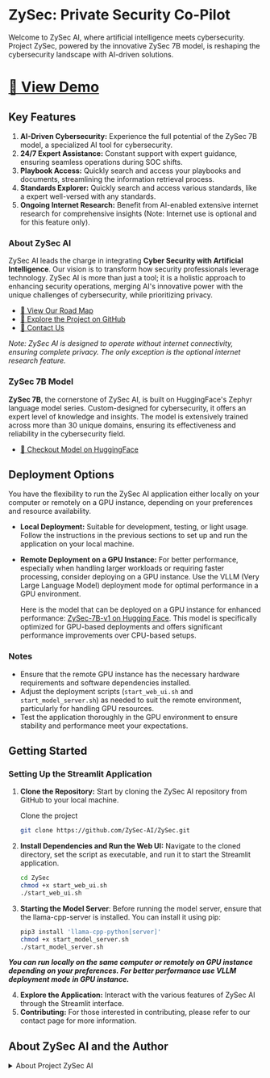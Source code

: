 # ZySec: Private Security Co-Pilot

Welcome to ZySec AI, where artificial intelligence meets cybersecurity. Project ZySec, powered by the innovative ZySec 7B model, is reshaping the cybersecurity landscape with AI-driven solutions.

# [🔗 View Demo](https://huggingface.co/spaces/ZySec-AI/ZySec)

## Key Features

1. **AI-Driven Cybersecurity:** Experience the full potential of the ZySec 7B model, a specialized AI tool for cybersecurity.
2. **24/7 Expert Assistance:** Constant support with expert guidance, ensuring seamless operations during SOC shifts.
3. **Playbook Access:** Quickly search and access your playbooks and documents, streamlining the information retrieval process.
4. **Standards Explorer:** Quickly search and access various standards, like a expert well-versed with any standards.
5. **Ongoing Internet Research:** Benefit from AI-enabled extensive internet research for comprehensive insights (Note: Internet use is optional and for this feature only).

### About ZySec AI

ZySec AI leads the charge in integrating **Cyber Security with Artificial Intelligence**. Our vision is to transform how security professionals leverage technology. ZySec AI is more than just a tool; it is a holistic approach to enhancing security operations, merging AI's innovative power with the unique challenges of cybersecurity, while prioritizing privacy.

- [🔗 View Our Road Map](https://github.com/ZySec-AI/ZySec/blob/main/roadmap.md)
- [🔗 Explore the Project on GitHub](https://github.com/ZySec-AI/ZySec.git)
- [🔗 Contact Us](https://docs.google.com/forms/d/e/1FAIpQLSdkqIjQUoUOorsWXVzgQhJ-vbp1OpN1ZI0u3u8fK_o-UxII2w/viewform)

*Note: ZySec AI is designed to operate without internet connectivity, ensuring complete privacy. The only exception is the optional internet research feature.*

### ZySec 7B Model

**ZySec 7B**, the cornerstone of ZySec AI, is built on HuggingFace's Zephyr language model series. Custom-designed for cybersecurity, it offers an expert level of knowledge and insights. The model is extensively trained across more than 30 unique domains, ensuring its effectiveness and reliability in the cybersecurity field.

- [🔗 Checkout Model on HuggingFace](https://huggingface.co/aihub-app/ZySec-7B-v1)

## Deployment Options

You have the flexibility to run the ZySec AI application either locally on your computer or remotely on a GPU instance, depending on your preferences and resource availability.

- **Local Deployment:** Suitable for development, testing, or light usage. Follow the instructions in the previous sections to set up and run the application on your local machine.

- **Remote Deployment on a GPU Instance:** For better performance, especially when handling larger workloads or requiring faster processing, consider deploying on a GPU instance. Use the VLLM (Very Large Language Model) deployment mode for optimal performance in a GPU environment.

  Here is the model that can be deployed on a GPU instance for enhanced performance: [ZySec-7B-v1 on Hugging Face](https://huggingface.co/aihub-app/ZySec-7B-v1). This model is specifically optimized for GPU-based deployments and offers significant performance improvements over CPU-based setups.

### Notes

- Ensure that the remote GPU instance has the necessary hardware requirements and software dependencies installed.
- Adjust the deployment scripts (`start_web_ui.sh` and `start_model_server.sh`) as needed to suit the remote environment, particularly for handling GPU resources.
- Test the application thoroughly in the GPU environment to ensure stability and performance meet your expectations.


## Getting Started

### Setting Up the Streamlit Application

1. **Clone the Repository:** Start by cloning the ZySec AI repository from GitHub to your local machine.

   Clone the project

      ```bash
      git clone https://github.com/ZySec-AI/ZySec.git

2. **Install Dependencies and Run the Web UI:** Navigate to the cloned directory, set the script as executable, and run it to start the Streamlit application.

      ```bash
      cd ZySec
      chmod +x start_web_ui.sh
      ./start_web_ui.sh

3. **Starting the Model Server**: Before running the model server, ensure that the llama-cpp-server is installed. You can install it using pip:
      ```bash
      pip3 install 'llama-cpp-python[server]'
      chmod +x start_model_server.sh
      ./start_model_server.sh

***You can run locally on the same computer or remotely on GPU instance depending on your preferences. For better performance use VLLM deployment mode in GPU instance.***

4. **Explore the Application:** Interact with the various features of ZySec AI through the Streamlit interface.
5. **Contributing:** For those interested in contributing, please refer to our contact page for more information.

## About ZySec AI and the Author

<details>
<summary>About Project ZySec AI</summary>

## License

ZySec AI is released under the Apache License, Version 2.0 (Apache-2.0), a permissive open-source license. This license allows you to freely use, modify, distribute, and sell your own versions of this work, under the terms of the license.

[🔗 View the Apache License, Version 2.0](https://www.apache.org/licenses/LICENSE-2.0)

## Acknowledgements

Special thanks to the HuggingFace and LangChain communities for their inspiration and contributions to the field of AI. Their pioneering work continues to inspire projects like ZySec AI.

### About the Author - Venkatesh Siddi

**Venkatesh Siddi** is a notable expert in cybersecurity, integrating **Artificial Intelligence and Machine Learning** into complex security challenges. His expertise extends to big data, cloud security, and innovative technology design.

- [🔗 Connect with Venkatesh on LinkedIn](https://www.linkedin.com/in/venkycs/)

</details>
